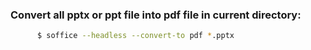 ### Convert all pptx or ppt file into pdf file in current directory:
```bash
      $ soffice --headless --convert-to pdf *.pptx
```
